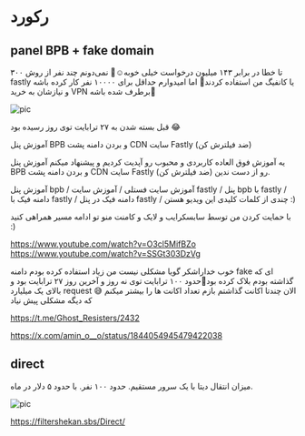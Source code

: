 # رکورد


## panel BPB + fake domain 

۳۰۰ تا خطا در برابر ۱۴۳ میلیون درخواست خیلی خوبه☺️💪
نمی‌دونم چند نفر از روش fastly یا کانفیگ‌ من استفاده کردند🤔 اما امیدوارم حداقل برای ۱۰۰۰۰ نفر کار کرده باشه و نیازشان به خرید VPN برطرف شده باشه🤷

![pic](https://pbs.twimg.com/media/GaGITFta4AAlXnE?format=jpg&name=small)

قبل بسته شدن به ۲۷ ترابایت توی روز رسیده بود 😂


آموزش پنل BPB و بردن دامنه پشت CDN سایت Fastly (ضد فیلترش کن) 


یه آموزش فوق العاده کاربردی و محبوب رو آپدیت کردیم و پیشنهاد میکنم آموزش پنل BPB و بردن دامنه پشت CDN سایت Fastly (ضد فیلترش کن) رو از دست ندین.


آموزش پنل bpb / آموزش سایت فستلی / آموزش سایت fastly / پنل bpb با fastly / دامنه فیک با fastly / دامنه فیک در پنل fastly / چندی از کلمات کلیدی این ویدیو هستن :)


با حمایت کردن من توسط سابسکرایب و لایک و کامنت منو تو ادامه مسیر همراهی کنید :)


https://www.youtube.com/watch?v=O3cl5MifBZo
https://www.youtube.com/watch?v=SSGt303DzVg


خوب خداراشکر گویا مشکلی نیست من زیاد استفاده کرده بودم دامنه fake ای که گذاشته بودم بلاک کرده بود🤦حدود ۱۰۰ ترابایت توی نه روز و آخرین روز ۲۷ ترابایت بود و بالای یک میلیارد request 😅 الان چندتا اکانت گذاشتم بازم تعداد اکانت ها را بیشتر میکنم که دیگه مشکلی پیش نیاد

https://t.me/Ghost_Resisters/2432

https://x.com/amin_o__o/status/1844054945479422038


## direct

میزان انتقال دیتا با یک سرور مستقیم. حدود ۱۰۰ نفر. با حدود ۵ دلار در ماه.

![pic](https://pbs.twimg.com/media/GZyeqRWWUAAj2Dj?format=jpg&name=small)

https://filtershekan.sbs/Direct/